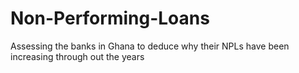 # Non-Performing-Loans
Assessing the banks in Ghana to deduce why their NPLs have been increasing through out the years
